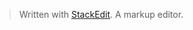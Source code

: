 


> Written with [StackEdit](https://stackedit.io/). A markup editor.


<!--stackedit_data:
eyJoaXN0b3J5IjpbMjEyODc5NzQ0NF19
-->